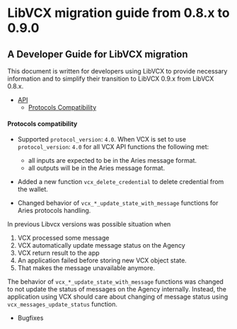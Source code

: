 # LibVCX migration guide from 0.8.x to 0.9.0
## A Developer Guide for LibVCX migration

This document is written for developers using LibVCX to provide necessary information and
to simplify their transition to LibVCX 0.9.x from LibVCX 0.8.x.

* [API](#api)
    * [Protocols Compatibility](#protocols-compatibility)

#### Protocols compatibility

* Supported `protocol_version`: `4.0`.
 When VCX is set to use  `protocol_version`: `4.0` for all VCX API functions the following met:
    * all inputs are expected to be in the Aries message format.
    * all outputs will be in the Aries message format.

* Added a new function `vcx_delete_credential` to delete credential from the wallet.


* Changed behavior of `vcx_*_update_state_with_message` functions for Aries protocols handling.

In previous Libvcx versions was possible situation when 
1. VCX processed some message 
2. VCX automatically update message status on the Agency 
3. VCX return result to the app 
4. An application failed before storing new VCX object state. 
5. That makes the message unavailable anymore.

The behavior of `vcx_*_update_state_with_message` functions was changed to not update the status of messages on the Agency internally.
Instead, the application using VCX should care about changing of message status using `vcx_messages_update_status` function.

* Bugfixes

